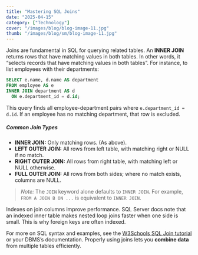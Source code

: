 ```yaml
---
title: "Mastering SQL Joins"
date: "2025-04-15"
category: ["Technology"]
cover: "/images/blog/blog-image-11.jpg"
thumb: "/images/blog/sm/blog-image-11.jpg"
---
```


Joins are fundamental in SQL for querying related tables. An **INNER JOIN** returns rows that have matching values in both tables. In other words, it “selects records that have matching values in both tables”. For instance, to list employees with their departments:

```sql
SELECT e.name, d.name AS department
FROM employee AS e
INNER JOIN department AS d
  ON e.department_id = d.id;
```

This query finds all employee-department pairs where `e.department_id = d.id`. If an employee has no matching department, that row is excluded.

##### Common Join Types

- **INNER JOIN:** Only matching rows. (As above).
- **LEFT OUTER JOIN:** All rows from left table, with matching right or NULL if no match.
- **RIGHT OUTER JOIN:** All rows from right table, with matching left or NULL otherwise.
- **FULL OUTER JOIN:** All rows from both sides; where no match exists, columns are NULL.

> _Note:_ The `JOIN` keyword alone defaults to `INNER JOIN`. For example, `FROM A JOIN B ON ...` is equivalent to `INNER JOIN`.

Indexes on join columns improve performance. SQL Server docs note that an indexed inner table makes nested loop joins faster when one side is small. This is why foreign keys are often indexed.

For more on SQL syntax and examples, see the [W3Schools SQL Join tutorial](https://www.w3schools.com/sql/sql_join.asp) or your DBMS’s documentation. Properly using joins lets you **combine data** from multiple tables efficiently.
